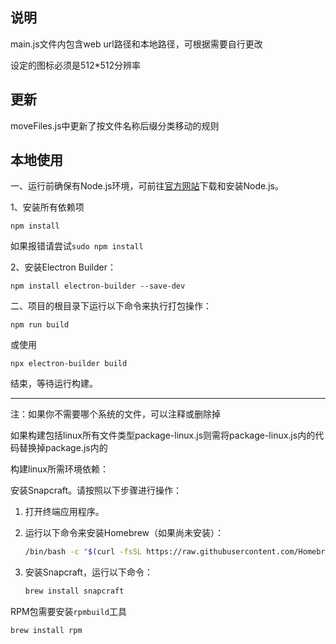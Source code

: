 ## 说明

main.js文件内包含web url路径和本地路径，可根据需要自行更改

设定的图标必须是512*512分辨率

## 更新

moveFiles.js中更新了按文件名称后缀分类移动的规则

## 本地使用

一、运行前确保有Node.js环境，可前往[官方网站](https://nodejs.org/)下载和安装Node.js。

1、安装所有依赖项

```
npm install
```

如果报错请尝试`sudo npm install`

2、安装Electron Builder：

```
npm install electron-builder --save-dev
```

二、项目的根目录下运行以下命令来执行打包操作：

```
npm run build
```

或使用

```
npx electron-builder build
```

结束，等待运行构建。

------

注：如果你不需要哪个系统的文件，可以注释或删除掉

如果构建包括linux所有文件类型package-linux.js则需将package-linux.js内的代码替换掉package.js内的

构建linux所需环境依赖：

安装Snapcraft。请按照以下步骤进行操作：

1. 打开终端应用程序。

2. 运行以下命令来安装Homebrew（如果尚未安装）：

   ```bash
   /bin/bash -c "$(curl -fsSL https://raw.githubusercontent.com/Homebrew/install/HEAD/install.sh)"
   ```

3. 安装Snapcraft，运行以下命令：

   ```bash
   brew install snapcraft
   ```

RPM包需要安装`rpmbuild`工具

```
brew install rpm
```


